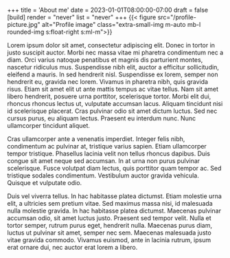 +++
title = 'About me'
date = 2023-01-01T08:00:00-07:00
draft = false
[build]
    render = "never"
    list = "never"
+++
{{< figure src="/profile-picture.jpg" alt="Profile image" class="extra-small-img m-auto mb-l rounded-img s:float-right s:ml-m">}}

Lorem ipsum dolor sit amet, consectetur adipiscing elit. Donec in tortor in justo suscipit auctor. Morbi nec massa 
vitae mi pharetra condimentum nec a diam. Orci varius natoque penatibus et magnis dis parturient montes, nascetur 
ridiculus mus. Suspendisse nibh elit, auctor a efficitur sollicitudin, eleifend a mauris. In sed hendrerit nisl. 
Suspendisse ex lorem, semper non hendrerit eu, gravida nec lorem. Vivamus in pharetra nibh, quis gravida risus. Etiam 
sit amet elit ut ante mattis tempus ac vitae tellus. Nam sit amet libero hendrerit, posuere urna porttitor, scelerisque 
tortor. Morbi elit dui, rhoncus rhoncus lectus ut, vulputate accumsan lacus. Aliquam tincidunt nisi id scelerisque 
placerat. Cras pulvinar odio sit amet dictum luctus. Sed nec cursus purus, eu aliquam lectus. Praesent eu interdum nunc. 
Nunc ullamcorper tincidunt aliquet.

Cras ullamcorper ante a venenatis imperdiet. Integer felis nibh, condimentum ac pulvinar at, tristique varius sapien. 
Etiam ullamcorper tempor tristique. Phasellus lacinia velit non tellus rhoncus dapibus. Duis congue sit amet neque sed 
accumsan. In at urna non purus pulvinar scelerisque. Fusce volutpat diam lectus, quis porttitor quam tempor ac. Sed 
tristique sodales condimentum. Vestibulum auctor gravida vehicula. Quisque et vulputate odio.

Duis vel viverra tellus. In hac habitasse platea dictumst. Etiam molestie urna elit, a ultricies sem pretium vitae. 
Sed maximus massa nisi, id malesuada nulla molestie gravida. In hac habitasse platea dictumst. Maecenas pulvinar 
accumsan odio, sit amet luctus justo. Praesent sed tempor velit. Nulla et tortor semper, rutrum purus eget, hendrerit 
nulla. Maecenas purus diam, luctus ut pulvinar sit amet, semper nec sem. Maecenas malesuada justo vitae gravida commodo.
Vivamus euismod, ante in lacinia rutrum, ipsum erat ornare dui, nec auctor erat lorem a libero.

